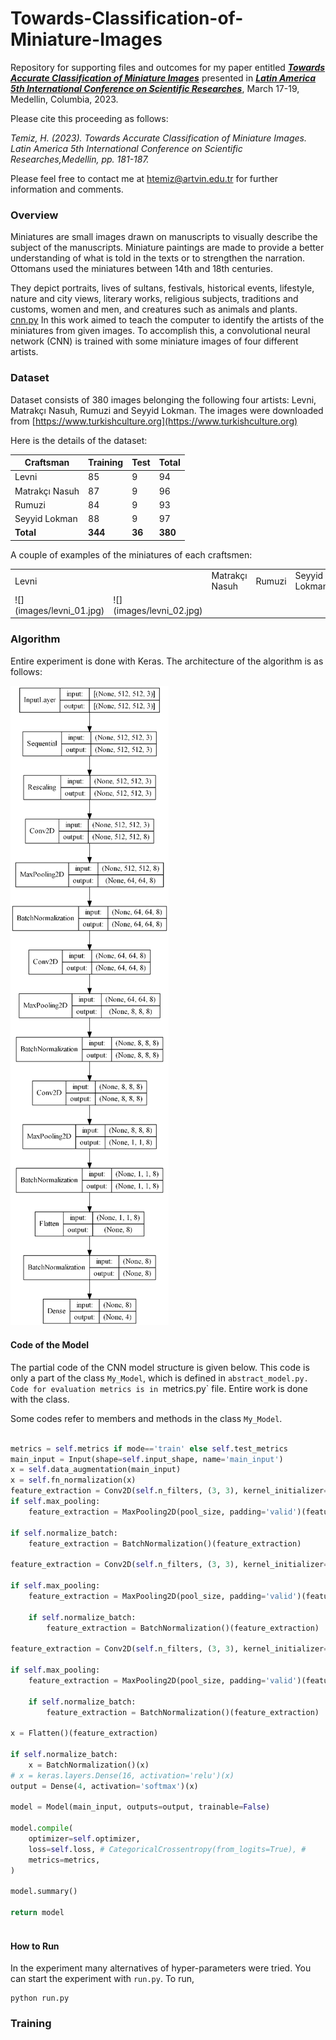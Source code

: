 # Towards-Classification-of-Miniature-Images
Repository for supporting files and outcomes for my paper entitled
___[Towards Accurate Classification of Miniature Images](https://www.amerikakongresi.org/_files/ugd/797a84_42d94c1e33d641d4a0615d9494ee582c.pdf)___
presented in 
___[Latin America 5th International Conference on Scientific Researches](https://www.amerikakongresi.org/)___, March 17-19, Medellin, Columbia, 2023.


Please cite this proceeding as follows:

*Temiz, H. (2023). Towards Accurate Classification of Miniature Images. Latin America 5th International Conference on 
Scientific Researches,Medellin, pp. 181-187.*


Please feel free to contact me at [htemiz@artvin.edu.tr](mailto:htemiz@artvin.edu.tr) for further information and comments.

### Overview
Miniatures are small images drawn on manuscripts to visually describe the subject of the manuscripts. 
Miniature paintings are made to provide a better understanding of what is told in the texts or to strengthen 
the narration. Ottomans used the miniatures between 14th and 18th centuries.

They depict portraits, lives of sultans, festivals, historical events, lifestyle, nature and city views, 
literary works, religious subjects, traditions and customs, women and men, and creatures such as animals and plants.
[cnn.py](model%2Fcnn.py)
In this work aimed to teach the computer to identify the artists of the miniatures from given images. To accomplish this, 
a convolutional neural network (CNN) is trained with some miniature images of four different artists. 

### Dataset
Dataset consists of 380 images belonging the following four artists: 
Levni, Matrakçı Nasuh, Rumuzi and Seyyid Lokman. The images were downloaded from [https://www.turkishculture.org](https://www.turkishculture.org)

Here is the details of the dataset:

|Craftsman|Training|Test|Total|
|--|--|--|--|
|Levni|85|9|94|
|Matrakçı Nasuh|87|9|96|
|Rumuzi|84|9|93|
|Seyyid Lokman|88|9|97|
|**Total**|**344**|**36**|**380**|

A couple of examples of the miniatures of each craftsmen:


<table>
<tr></tr>
    <td colspan="2">Levni</td>
    <td colspan="2">Matrakçı Nasuh</td>
    <td colspan="2">Rumuzi</td>
    <td colspan="2">Seyyid Lokman</td>
<tr></tr>
    <td>![](images/levni_01.jpg)</td>
    <td>![](images/levni_02.jpg)</td>
    <td></td>
    <td></td>
    <td></td>
    <td></td>
    <td></td>
    <td></td>
<tr></tr>
</table>


### Algorithm
Entire experiment is done with Keras. The architecture of the algorithm is as follows:

![ ](images/cnn.png)

#### Code of the Model
The partial code of the CNN model structure is given below. This code is only a part of the class `My_Model`, which is 
defined in `abstract_model.py. Code for evaluation metrics is in `metrics.py` file. Entire work is done with the class.

Some codes refer to members and methods in the class `My_Model`.

```python

metrics = self.metrics if mode=='train' else self.test_metrics
main_input = Input(shape=self.input_shape, name='main_input')
x = self.data_augmentation(main_input)
x = self.fn_normalization(x)
feature_extraction = Conv2D(self.n_filters, (3, 3), kernel_initializer='glorot_uniform', activation=self.activation, padding='same')(x)
if self.max_pooling:
    feature_extraction = MaxPooling2D(pool_size, padding='valid')(feature_extraction)# feature_extraction = Conv2D(self.n_filters, (3, 3), kernel_initializer='glorot_uniform', activation=self.activation, padding='same')(feature_extraction)

if self.normalize_batch:
    feature_extraction = BatchNormalization()(feature_extraction)

feature_extraction = Conv2D(self.n_filters, (3, 3), kernel_initializer='glorot_uniform', activation=self.activation, padding='same')(feature_extraction)

if self.max_pooling:
    feature_extraction = MaxPooling2D(pool_size, padding='valid')(feature_extraction)

    if self.normalize_batch:
        feature_extraction = BatchNormalization()(feature_extraction)

feature_extraction = Conv2D(self.n_filters, (3, 3), kernel_initializer='glorot_uniform', activation=self.activation, padding='same')(feature_extraction)

if self.max_pooling:
    feature_extraction = MaxPooling2D(pool_size, padding='valid')(feature_extraction)

    if self.normalize_batch:
        feature_extraction = BatchNormalization()(feature_extraction)

x = Flatten()(feature_extraction)

if self.normalize_batch:
    x = BatchNormalization()(x)
# x = keras.layers.Dense(16, activation='relu')(x)
output = Dense(4, activation='softmax')(x)

model = Model(main_input, outputs=output, trainable=False)

model.compile(
    optimizer=self.optimizer,
    loss=self.loss, # CategoricalCrossentropy(from_logits=True), #
    metrics=metrics,
)

model.summary()

return model
        
```

#### How to Run
In the experiment many alternatives of hyper-parameters were tried. You can start the experiment with `run.py`. To run,  
```shell
python run.py
```


### Training








